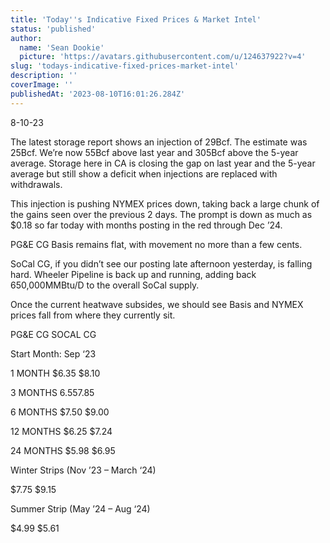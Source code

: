 ```yaml
---
title: 'Today''s Indicative Fixed Prices & Market Intel'
status: 'published'
author:
  name: 'Sean Dookie'
  picture: 'https://avatars.githubusercontent.com/u/124637922?v=4'
slug: 'todays-indicative-fixed-prices-market-intel'
description: ''
coverImage: ''
publishedAt: '2023-08-10T16:01:26.284Z'
---
```


8-10-23

The latest storage report shows an injection of 29Bcf. The estimate was 25Bcf. We’re now 55Bcf above last year and 305Bcf above the 5-year average. Storage here in CA is closing the gap on last year and the 5-year average but still show a deficit when injections are replaced with withdrawals.

This injection is pushing NYMEX prices down, taking back a large chunk of the gains seen over the previous 2 days. The prompt is down as much as $0.18 so far today with months posting in the red through Dec ’24.

PG&E CG Basis remains flat, with movement no more than a few cents.

SoCal CG, if you didn’t see our posting late afternoon yesterday, is falling hard. Wheeler Pipeline is back up and running, adding back 650,000MMBtu/D to the overall SoCal supply.

Once the current heatwave subsides, we should see Basis and NYMEX prices fall from where they currently sit.

PG&E CG SOCAL CG

Start Month: Sep ‘23

1 MONTH $6.35 $8.10

3 MONTHS $6.55 $7.85

6 MONTHS $7.50 $9.00

12 MONTHS $6.25 $7.24

24 MONTHS $5.98 $6.95

Winter Strips (Nov ’23 – March ‘24)

$7.75 $9.15

Summer Strip (May ’24 – Aug ‘24)

$4.99 $5.61

